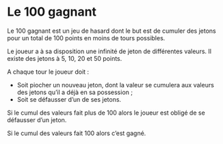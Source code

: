 # Le 100 gagnant

[logo]: https://github.com/MeihdiDjebli/100gagnant/blob/main/100gagnant.gif?raw=true "Démo"

Le 100 gagnant est un jeu de hasard dont le but est de cumuler des jetons pour un total de 100 points en moins de tours possibles.

Le joueur a à sa disposition une infinité de jeton de différentes valeurs. Il existe des jetons à 5, 10, 20 et 50 points.

A chaque tour le joueur doit :
* Soit piocher un nouveau jeton, dont la valeur se cumulera aux valeurs des jetons qu’il a déjà en sa possession ;
* Soit se défausser d’un de ses jetons. 
  
Si le cumul des valeurs fait plus de 100 alors le joueur est obligé de se défausser d’un jeton. 

Si le cumul des valeurs fait 100 alors c’est gagné.

